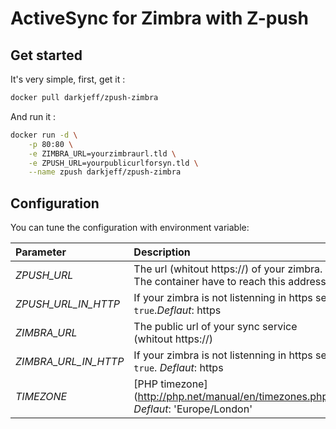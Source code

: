 # ActiveSync for Zimbra with Z-push

## Get started

It's very simple, first, get it :

```bash
docker pull darkjeff/zpush-zimbra
```

And run it :

```bash
docker run -d \
	-p 80:80 \
	-e ZIMBRA_URL=yourzimbraurl.tld \
	-e ZPUSH_URL=yourpublicurlforsyn.tld \
	--name zpush darkjeff/zpush-zimbra
```

## Configuration

You can tune the configuration with environment variable:

| Parameter | Description |
| :-------- | :---------- |
| *ZPUSH_URL* | The url (whitout https://) of your zimbra. The container have to reach this address. |
| *ZPUSH_URL_IN_HTTP* | If your zimbra is not listenning in https set `true`.*Deflaut*: https |
| *ZIMBRA_URL* | The public url of your sync service (whitout https://) |
| *ZIMBRA_URL_IN_HTTP* | If your zimbra is not listenning in https set `true`. *Deflaut*: https |
| *TIMEZONE* | [PHP timezone] (http://php.net/manual/en/timezones.php). *Deflaut*: 'Europe/London' |
